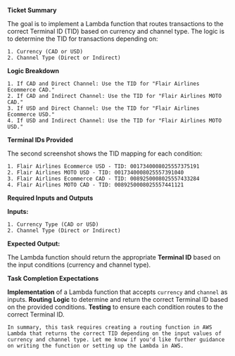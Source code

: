 **Ticket Summary**

The goal is to implement a Lambda function that routes transactions to the correct Terminal ID (TID) based on currency and channel type. The logic is to determine the TID for transactions depending on:

    1. Currency (CAD or USD)
    2. Channel Type (Direct or Indirect)

**Logic Breakdown**

    1. If CAD and Direct Channel: Use the TID for "Flair Airlines Ecommerce CAD."
    2. If CAD and Indirect Channel: Use the TID for "Flair Airlines MOTO CAD."
    3. If USD and Direct Channel: Use the TID for "Flair Airlines Ecommerce USD."
    4. If USD and Indirect Channel: Use the TID for "Flair Airlines MOTO USD."

**Terminal IDs Provided**

The second screenshot shows the TID mapping for each condition:

    1. Flair Airlines Ecommerce USD - TID: 0017340008025557375191
    2. Flair Airlines MOTO USD - TID: 0017340008025557391040
    3. Flair Airlines Ecommerce CAD - TID: 0089250008025557433284
    4. Flair Airlines MOTO CAD - TID: 0089250008025557441121

**Required Inputs and Outputs**

**Inputs:**

    1. Currency Type (CAD or USD)
    2. Channel Type (Direct or Indirect)

**Expected Output:**

The Lambda function should return the appropriate **Terminal ID** based on the input conditions (currency and channel type).

**Task Completion Expectations**

**Implementation** of a Lambda function that accepts `currency` and `channel` as inputs.
**Routing Logic** to determine and return the correct Terminal ID based on the provided conditions.
**Testing** to ensure each condition routes to the correct Terminal ID.

`In summary, this task requires creating a routing function in AWS Lambda that returns the correct TID depending on the input values of currency and channel type. Let me know if you'd like further guidance on writing the function or setting up the Lambda in AWS.`